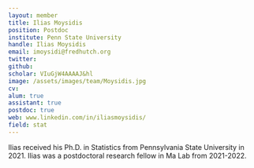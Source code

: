 ```yaml
---
layout: member
title: Ilias Moysidis
position: Postdoc 
institute: Penn State University
handle: Ilias Moysidis
email: imoysidi@fredhutch.org
twitter: 
github:  
scholar: VIuGjW4AAAAJ&hl 
image: /assets/images/team/Moysidis.jpg
cv: 
alum: true
assistant: true
postdoc: true
web: www.linkedin.com/in/iliasmoysidis/
field: stat
---
```


Ilias received his Ph.D. in Statistics from Pennsylvania State University in 2021. Ilias was a postdoctoral research fellow in Ma Lab from 2021-2022. 



